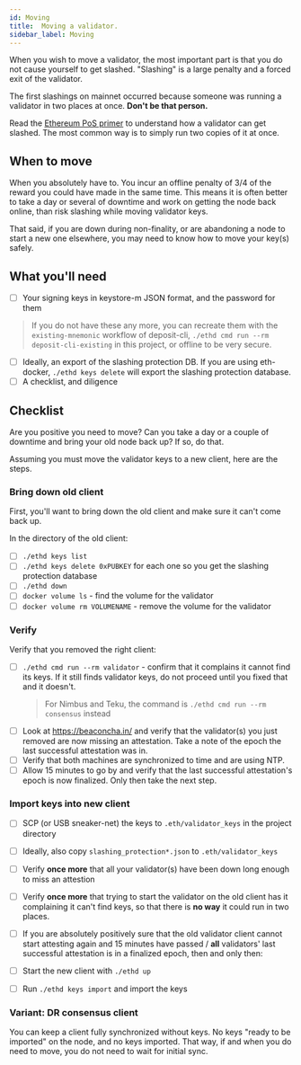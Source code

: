 ```yaml
---
id: Moving
title:  Moving a validator.
sidebar_label: Moving
---
```


When you wish to move a validator, the most important part is that you do not
cause yourself to get slashed. "Slashing" is a large penalty and a forced
exit of the validator.

The first slashings on mainnet occurred because someone was running a validator in
two places at once. **Don't be that person.**

Read the [Ethereum PoS primer](https://ethos.dev/beacon-chain/) to understand how
a validator can get slashed. The most common way is to simply run two copies of it
at once.

## When to move

When you absolutely have to. You incur an offline penalty of 3/4 of the reward
you could have made in the same time. This means it is often better to take a day
or several of downtime and work on getting the node back online, than risk
slashing while moving validator keys.

That said, if you are down during non-finality, or are abandoning a node to start
a new one elsewhere, you may need to know how to move your key(s) safely.

## What you'll need

- [ ] Your signing keys in keystore-m JSON format, and the password for them
>  If you do not have these any more, you can recreate them with the `existing-mnemonic`
>  workflow of deposit-cli, `./ethd cmd run --rm deposit-cli-existing` in
>  this project, or offline to be very secure.
- [ ] Ideally, an export of the slashing protection DB. If you are using eth-docker, `./ethd keys delete` will export the slashing protection database.
- [ ] A checklist, and diligence

## Checklist

Are you positive you need to move? Can you take a day or a couple of downtime and bring
your old node back up? If so, do that.

Assuming you must move the validator keys to a new client, here are the steps.

### Bring down old client

First, you'll want to bring down the old client and make sure it can't come back up.

In the directory of the old client:

- [ ] `./ethd keys list`
- [ ] `./ethd keys delete 0xPUBKEY` for each one so you get the slashing protection database
- [ ] `./ethd down`
- [ ] `docker volume ls` - find the volume for the validator
- [ ] `docker volume rm VOLUMENAME` - remove the volume for the validator

### Verify

Verify that you removed the right client:

- [ ] `./ethd cmd run --rm validator` - confirm that it complains it cannot find its keys. If it still
  finds validator keys, do not proceed until you fixed that and it doesn't.
  > For Nimbus and Teku, the command is `./ethd cmd run --rm consensus` instead
- [ ] Look at https://beaconcha.in/ and verify that the validator(s) you just removed are now
  missing an attestation. Take a note of the epoch the last successful attestation was in.
- [ ] Verify that both machines are synchronized to time and are using NTP.
- [ ] Allow 15 minutes to go by and verify that the last successful attestation's epoch is now
  finalized. Only then take the next step.

### Import keys into new client

- [ ] SCP (or USB sneaker-net) the keys to `.eth/validator_keys` in the project directory
- [ ] Ideally, also copy `slashing_protection*.json` to `.eth/validator_keys`
- [ ] Verify **once more** that all your validator(s) have been down long
  enough to miss an attestion
- [ ] Verify **once more** that trying to start the validator on the old client
  has it complaining it can't find keys, so that there is **no way** it
  could run in two places.
- [ ] If you are absolutely positively sure that the old validator client cannot
  start attesting again and 15 minutes have passed / **all** validators'
  last successful attestation is in a finalized epoch, then and only then:
- [ ] Start the new client with `./ethd up`
- [ ] Run `./ethd keys import` and import the keys


### Variant: DR consensus client

You can keep a client fully synchronized without keys. No keys "ready
to be imported" on the node, and no keys imported. That way, if and
when you do need to move, you do not need to wait for initial sync.
